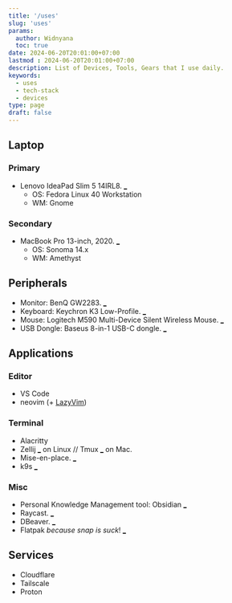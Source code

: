 ```yaml
---
title: '/uses'
slug: 'uses'
params:
  author: Widnyana
  toc: true
date: 2024-06-20T20:01:00+07:00
lastmod : 2024-06-20T20:01:00+07:00
description: List of Devices, Tools, Gears that I use daily.
keywords:
  - uses
  - tech-stack
  - devices
type: page
draft: false
---
```




## Laptop

### Primary  

- Lenovo IdeaPad Slim 5 14IRL8. [_](https://psref.lenovo.com/syspool/Sys/PDF/IdeaPad/IdeaPad_Slim_5_14IRL8/IdeaPad_Slim_5_14IRL8_Spec.pdf)
  - OS: Fedora Linux 40 Workstation
  - WM: Gnome

### Secondary

- MacBook Pro 13-inch, 2020. [_](https://support.apple.com/en-us/111893)
  - OS: Sonoma 14.x
  - WM: Amethyst


## Peripherals

- Monitor: BenQ GW2283. [_](https://www.benq.com/en-us/monitor/home/gw2283.html) 
- Keyboard: Keychron K3 Low-Profile. [_](https://www.keychron.com/products/keychron-k3-wireless-mechanical-keyboard)
- Mouse: Logitech M590 Multi-Device Silent Wireless Mouse. [_](https://www.logitech.com/en-us/products/mice/m590-silent-wireless-mouse.html)
- USB Dongle: Baseus 8-in-1 USB-C dongle. [_](https://baseusonline.com/product/60/baseus-metal-gleam-series-8-in-1-multifunctional-type-c-hub-docking-station)

## Applications

### Editor

- VS Code
- neovim (+ [LazyVim](http://www.lazyvim.org/))

### Terminal

- Alacritty
- Zellij [_](https://zellij.dev/) on Linux // Tmux [_](https://github.com/tmux/tmux/wiki) on Mac.
- Mise-en-place. [_](https://mise.jdx.dev/)
- k9s [_](https://k9s.io)

### Misc
- Personal Knowledge Management tool: Obsidian [_](http://obsidian.md/)
- Raycast. [_](https://www.raycast.com/)
- DBeaver. [_](https://dbeaver.io/)
- Flatpak *because snap is suck*! [_](https://flatpak.org/)

## Services

- Cloudflare
- Tailscale
- Proton
